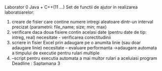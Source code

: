 Laborator 0
Java + C++(11 ...)
Set de functii de ajutor in realizarea laboratoarelor:
1) creare de fisier care contine numere intregi aleatoare dintr-un interval precizat
(parametrii: file_name; size; min; max)
2) verificare daca doua fisiere contin acelasi date (pentru date de tip: intreg, real)
necesitate - verificarea corectitudinii
3) scriere in fisier Excel prin adaugare pe o anumita linie (sau doar adaugare
linie)
necesitate – evaluare performanta ->adaugare automata a timpului de
executie pentru rulari multiple
4) –script pentru executia automata a mai multor rulari a aceluiasi program
Deadline : Saptamana 3